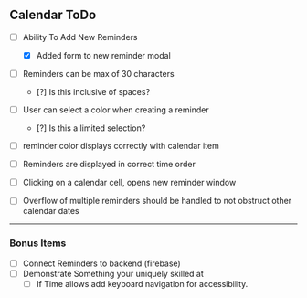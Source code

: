 ## Calendar ToDo
- [ ] Ability To Add New Reminders
  - [x] Added form to new reminder modal
- [ ] Reminders can be max of 30 characters
  - [?] Is this inclusive of spaces? 
- [ ] User can select a color when creating a reminder
  - [?] Is this a limited selection?
- [ ] reminder color displays correctly with calendar item   
- [ ] Reminders are displayed in correct time order 
- [ ] Clicking on a calendar cell, opens new reminder window
- [ ] Overflow of multiple reminders should be handled to not obstruct other calendar dates


***
### Bonus Items
- [ ] Connect Reminders to backend (firebase)
- [ ] Demonstrate Something your uniquely skilled at 
  - [ ] If Time allows add keyboard navigation for accessibility.